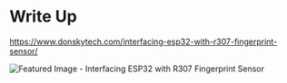 # Write Up  
https://www.donskytech.com/interfacing-esp32-with-r307-fingerprint-sensor/  
  
  
![Featured Image - Interfacing ESP32 with R307 Fingerprint Sensor](https://user-images.githubusercontent.com/69466026/224222707-a28e7ef2-ea13-4bd7-a198-a69d464f09aa.jpg)

